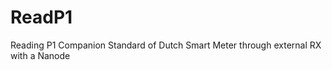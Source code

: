 ReadP1
======

 Reading P1 Companion Standard of Dutch Smart Meter through external RX with a Nanode